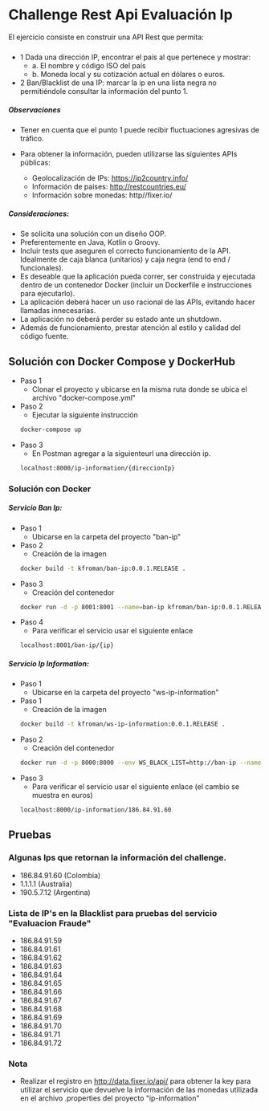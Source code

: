 # Challenge Rest Api Evaluación Ip 
El ejercicio consiste en construir una API Rest que permita: 
##### 
- 1 Dada una dirección IP, encontrar el país al que pertenece y mostrar: 
    * a. El nombre y código ISO del país 
    * b. Moneda local y su cotización actual en dólares o euros. 
- 2 Ban/Blacklist de una IP: marcar la ip en una lista negra no permitiéndole consultar la información del punto 1.  

##### Observaciones
- Tener en cuenta que el punto 1 puede recibir fluctuaciones agresivas de tráfico.

- Para obtener la información, pueden utilizarse las siguientes APIs públicas:
   * Geolocalización de IPs: https://ip2country.info/
   * Información de paises: http://restcountries.eu/
   * Información sobre monedas: http//fixer.io/

##### Consideraciones:
- Se solicita una solución con un diseño OOP.
- Preferentemente en Java, Kotlin o Groovy.
- Incluir tests que aseguren el correcto funcionamiento de la API. Idealmente de caja blanca (unitarios) y caja negra (end to end / funcionales).
- Es deseable que la aplicación pueda correr, ser construida y ejecutada dentro de un contenedor Docker (incluir un Dockerfile e instrucciones para ejecutarlo).
- La aplicación deberá hacer un uso racional de las APIs, evitando hacer llamadas innecesarias.
- La aplicación no deberá perder su estado ante un shutdown.
- Además de funcionamiento, prestar atención al estilo y calidad del código fuente.

## Solución con Docker Compose y DockerHub
* Paso 1
    - Clonar el proyecto y ubicarse en la misma ruta donde se ubica el archivo "docker-compose.yml"
* Paso 2
    - Ejecutar la siguiente instrucción
    ```sh
    docker-compose up
    ```
* Paso 3
    - En Postman agregar a la siguienteurl una dirección ip.
    ```sh
    localhost:8000/ip-information/{direccionIp}
    ```
### Solución con Docker
##### Servicio Ban Ip:
* Paso 1
    - Ubicarse en la carpeta del proyecto "ban-ip"
* Paso 2
    - Creación de la imagen
    ```sh
    docker build -t kfroman/ban-ip:0.0.1.RELEASE .
    ```
* Paso 3 
    - Creación del contenedor
    ```sh
    docker run -d -p 8001:8001 --name=ban-ip kfroman/ban-ip:0.0.1.RELEASE
    ```
* Paso 4
    - Para verificar el servicio usar el siguiente enlace
    ```sh
    localhost:8001/ban-ip/{ip}
    ```
##### Servicio Ip Information:
* Paso 1
    - Ubicarse en la carpeta del proyecto "ws-ip-information"
* Paso 1
    - Creación de la imagen
    ```sh
    docker build -t kfroman/ws-ip-information:0.0.1.RELEASE .
    ```
* Paso 2 
    - Creación del contenedor
    ```sh
    docker run -d -p 8000:8000 --env WS_BLACK_LIST=http://ban-ip --name=ws-ip-information --link ban-ip kfroman/ws-ip-information:0.0.1.RELEASE
    ```
* Paso 3
    - Para verificar el servicio usar el siguiente enlace (el cambio se muestra en euros)
    ```sh
    localhost:8000/ip-information/186.84.91.60
    ```

## Pruebas

### Algunas Ips que retornan la información del challenge.
- 186.84.91.60 (Colombia)
- 1.1.1.1 (Australia)
- 190.5.7.12 (Argentina)

### Lista de IP's en la Blacklist para pruebas del servicio "Evaluacion Fraude"
- 186.84.91.59
- 186.84.91.61
- 186.84.91.62
- 186.84.91.63
- 186.84.91.64
- 186.84.91.65
- 186.84.91.66
- 186.84.91.67
- 186.84.91.68
- 186.84.91.69
- 186.84.91.70
- 186.84.91.71
- 186.84.91.72

### Nota
- Realizar el registro en http://data.fixer.io/api/ para obtener la key para utilizar el servicio que devuelve la información de las monedas utilizada en el archivo .properties del proyecto "ip-information" 
